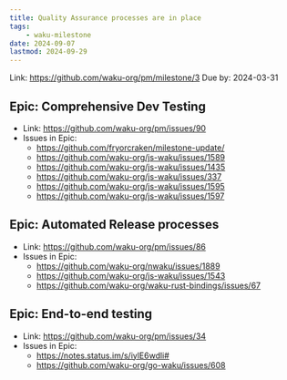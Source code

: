 ```yaml
---
title: Quality Assurance processes are in place
tags:
    - waku-milestone
date: 2024-09-07
lastmod: 2024-09-29
---
```


Link: https://github.com/waku-org/pm/milestone/3
Due by: 2024-03-31

##  Epic: Comprehensive Dev Testing
- Link: https://github.com/waku-org/pm/issues/90
- Issues in Epic:
	- https://github.com/fryorcraken/milestone-update/
	- https://github.com/waku-org/js-waku/issues/1589
	- https://github.com/waku-org/js-waku/issues/1435
	- https://github.com/waku-org/js-waku/issues/337
	- https://github.com/waku-org/js-waku/issues/1595
	- https://github.com/waku-org/js-waku/issues/1597

## Epic: Automated Release processes
- Link: https://github.com/waku-org/pm/issues/86
- Issues in Epic:
	- https://github.com/waku-org/nwaku/issues/1889
	- https://github.com/waku-org/js-waku/issues/1543
	- https://github.com/waku-org/waku-rust-bindings/issues/67

## Epic: End-to-end testing
- Link: https://github.com/waku-org/pm/issues/34
- Issues in Epic:
	- https://notes.status.im/s/iylE6wdli#
	- https://github.com/waku-org/go-waku/issues/608
